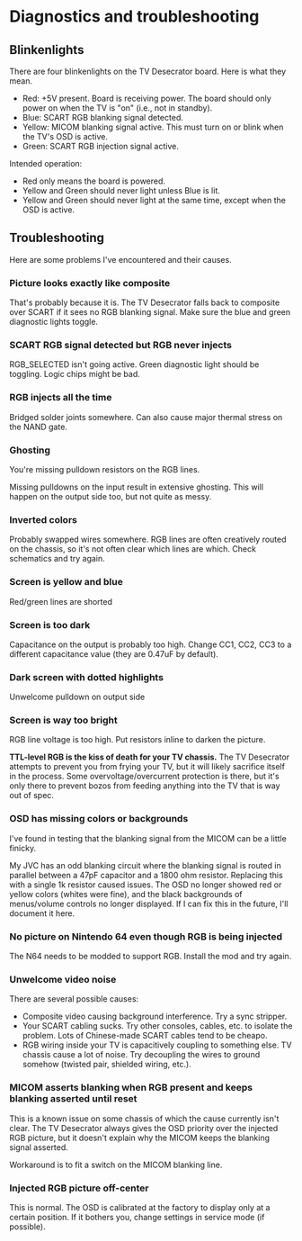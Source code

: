 # Diagnostics and troubleshooting

## Blinkenlights

There are four blinkenlights on the TV Desecrator board. Here is what they mean.

* Red: +5V present. Board is receiving power. The board should only power on when the TV is "on" (i.e., not in standby).
* Blue: SCART RGB blanking signal detected.
* Yellow: MICOM blanking signal active. This must turn on or blink when the TV's OSD is active.
* Green: SCART RGB injection signal active.

Intended operation:

* Red only means the board is powered.
* Yellow and Green should never light unless Blue is lit.
* Yellow and Green should never light at the same time, except when the OSD is active.

## Troubleshooting

Here are some problems I've encountered and their causes.

### Picture looks exactly like composite

That's probably because it is. The TV Desecrator falls back to composite over SCART if it sees no RGB blanking signal.
Make sure the blue and green diagnostic lights toggle.

### SCART RGB signal detected but RGB never injects

RGB_SELECTED isn't going active. Green diagnostic light should be toggling. Logic chips might be bad.

### RGB injects all the time

Bridged solder joints somewhere. Can also cause major thermal stress on the NAND gate.

### Ghosting

You're missing pulldown resistors on the RGB lines.

Missing pulldowns on the input result in extensive ghosting. This will happen on the output side too, but not quite as messy.

### Inverted colors

Probably swapped wires somewhere. RGB lines are often creatively routed on the chassis, so it's not often clear which lines are which.
Check schematics and try again.

### Screen is yellow and blue

Red/green lines are shorted

### Screen is too dark

Capacitance on the output is probably too high. Change CC1, CC2, CC3 to a different capacitance value (they are 0.47uF by default).

### Dark screen with dotted highlights

Unwelcome pulldown on output side

### Screen is way too bright

RGB line voltage is too high. Put resistors inline to darken the picture.

**TTL-level RGB is the kiss of death for your TV chassis.** The TV Desecrator attempts to prevent you from frying your TV, but it will
likely sacrifice itself in the process. Some overvoltage/overcurrent protection is there, but it's only there to prevent
bozos from feeding anything into the TV that is way out of spec.

### OSD has missing colors or backgrounds

I've found in testing that the blanking signal from the MICOM can be a little finicky.

My JVC has an odd blanking circuit where the blanking signal is routed in parallel between a 47pF capacitor
and a 1800 ohm resistor. Replacing this with a single 1k resistor caused issues. The OSD no longer showed
red or yellow colors (whites were fine), and the black backgrounds of menus/volume controls no longer displayed.
If I can fix this in the future, I'll document it here.

### No picture on Nintendo 64 even though RGB is being injected

The N64 needs to be modded to support RGB. Install the mod and try again.

### Unwelcome video noise

There are several possible causes:

- Composite video causing background interference. Try a sync stripper.
- Your SCART cabling sucks. Try other consoles, cables, etc. to isolate the problem.
  Lots of Chinese-made SCART cables tend to be cheapo.
- RGB wiring inside your TV is capacitively coupling to something else. TV chassis cause a lot of noise.
  Try decoupling the wires to ground somehow (twisted pair, shielded wiring, etc.).

### MICOM asserts blanking when RGB present and keeps blanking asserted until reset

This is a known issue on some chassis of which the cause currently isn't clear.
The TV Desecrator always gives the OSD priority over the injected RGB picture,
but it doesn't explain why the MICOM keeps the blanking signal asserted.

Workaround is to fit a switch on the MICOM blanking line.

### Injected RGB picture off-center

This is normal. The OSD is calibrated at the factory to display only at a certain position.
If it bothers you, change settings in service mode (if possible).